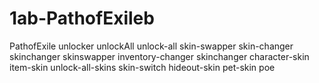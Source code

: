 # 1ab-PathofExileb
PathofExile unlocker unlockAll unlock-all skin-swapper skin-changer skinchanger skinswapper inventory-changer skinchanger character-skin item-skin unlock-all-skins skin-switch hideout-skin pet-skin poe
